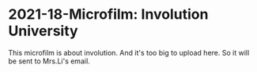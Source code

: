 # 2021-18-Microfilm: Involution University
This microfilm is about involution.
And it's too big to upload here.
So it will be sent to Mrs.Li's email.

